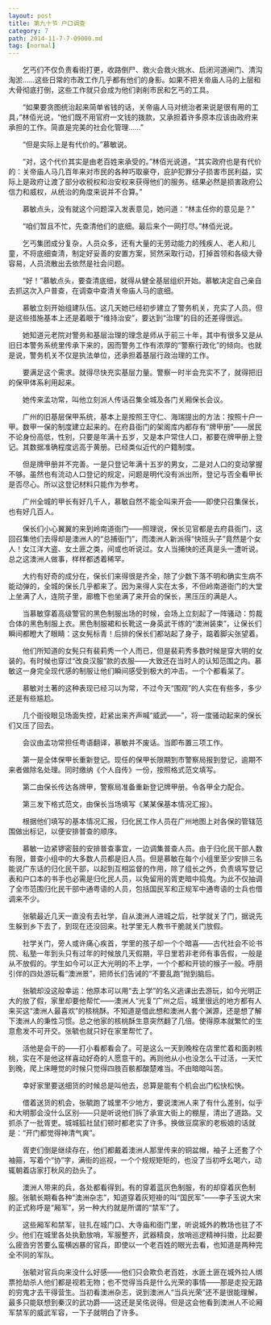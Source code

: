 ```yaml
---
layout: post
title: 第九十节 户口调查
category: 7
path: 2014-11-7-7-09000.md
tag: [normal]
---
```


　　乞丐们不仅负责看街打更，收路倒尸、救火会救火挑水、启闭河道闸门、清沟淘淤……这些日常的市政工作几乎都有他们的身影。如果不把关帝庙人马的上层和大骨彻底打倒，这些工作就只会成为他们剥削市民和乞丐的工具。

　　“如果要贪图统治起来简单省钱的话，关帝庙人马对统治者来说是很有用的工具，”林佰光说，“他们既不用官府一文钱的拨款，又承担着许多原本应该由政府来承担的工作。简直是完美的社会化管理……”

　　“但是实际上是有代价的。”慕敏说。

　　“对，这个代价其实是由老百姓来承受的。”林佰光说道，“其实政府也是有代价的：关帝庙人马几百年来对市民的各种巧取豪夺，庇护犯罪分子损害市民利益，实际上是政府让渡了部分收税权和治安权来获得他们的服务。结果必然是损害政府公信力和威权，从统治的角度来说并不合算。”

　　慕敏点头，没有就这个问题深入发表意见，她问道：“林主任你的意见是？”

　　“咱们暂且不忙，先查清他们的底细。最后来个一网打尽。”林佰光说。

　　乞丐集团成分复杂，人员众多，还有大量的无劳动能力的残疾人、老人和儿童，不将底细查清，制定好妥善的安置方案，贸然采取行动，打掉首领和各级大骨容易，人员流散出去依然是社会问题。

　　“好！”慕敏点头，要查清底细，就得从健全基层组织开始。慕敏决定自己亲自去抓这次入户普查，在调查中查清关帝庙人马的底细。

　　慕敏立刻开始组建队伍。这几天她已经初步建立了警务机关，充实了人员。但是这些措施基本上还是着眼于“维持治安”，要达到“治理”的目的还差得很远。

　　她知道元老院对警务和基层治理的理念是师从于前三十年，其中有很多又是从旧日本警务系统里传承下来的，因而警务工作有浓厚的“警察行政化”的倾向。也就是说，警务机关不仅是执法单位，还承担着基层行政治理的工作。

　　要满足这个需求。就得尽快充实基层力量。警察一时半会充实不了，就得把旧的保甲体系利用起来。

　　她传来孟功常，叫他立刻派人传话召集全城及各门关厢保长会议。

　　广州的旧基层保甲系统，基本上是按照王守仁、海瑞提出的方法：按照十户一甲。数甲一保的制度建立起来的。在府县衙门的架阁库内都存有“牌甲册”——居民不论身份高低，性别，只要是年满十五岁，又是本户常住人口，都要在牌甲册上登记。其数据准确程度远高于黄册。已经类似近代的户籍制度。

　　但是牌甲册并不完善。一是只登记年满十五岁的男女，二是对人口的变动掌握不够。虽然也有流动人口登记的规定，问题是明代没有派出所，登记与否全看甲长是否尽心。所以这登记材料只能作为参考。

　　广州全城的甲长有好几千人，慕敏自然不能全叫来开会——即使只召集保长，也有好几百人。

　　保长们小心翼翼的来到岭南道衙门——照理说，保长见官都是去府县衙门，这回召集他们去得却是澳洲人的“总捕衙门”，而澳洲人新派得“快班头子”竟然是个女人！女江洋大盗、女土匪之类，间或也听说过。女人当捕快的还真是头一遭听说。总之这澳洲人做事，样样都透着稀罕。

　　大约有好奇的成分在，保长们来得很是齐全，除了少数下落不明和确实生病不能动弹的，全城的保长几乎都来了。因为来得人实在太多，不但岭南道衙门的大堂上坐满了人，连院子里，廊檐下也坐满了来开会的保长，黑压压的满是人。

　　当慕敏穿着高级警官的黑色制服出场的时候，会场上立刻起了一阵骚动：剪裁合体的黑色制服上衣。黑色制服裙和长靴这一身英武干练的“澳洲装束”，让保长们瞬间都瞪大了眼睛：这女髡标青！后排的保长们都站起了身子，踮着脚尖张望着。

　　他们所知道的女髡只有裴莉秀一个人而已，但是裴莉秀多数时候是穿大明的女装的。有时候也穿过“改良汉服”款的衣服——大致还在当时人的认知范围之内。慕敏这一身完全现代感的制服让他们瞬间感受到极大的冲击。一个个都看呆了。

　　慕敏对土著的这种表现已经习以为常，不过今天“围观”的人实在有些多，多少还是有些尴尬。

　　几个衙役眼见场面失控，赶紧出来齐声喊“威武——”，将一度骚动起来的保长们又压了回去。

　　会议由孟功常担任粤语翻译，慕敏并不废话。当即布置三项工作。

　　第一是全体保甲长重新登记。现任的保甲长限期到市警察局报到登记，逾期不来者做除名处理。同时缴纳《个人自传》一份，按照格式范文填写。

　　第二由保长传达各牌甲，警察局准备重新登记牌甲册。令各甲全力配合。

　　第三发下格式范文，由保长当场填写《某某保基本情况汇报》。

　　根据他们填写的基本情况汇报，归化民工作人员在广州地图上对各保的管辖范围做出标记，以便安排普查的顺序。

　　慕敏一边紧锣密鼓的安排普查事宜，一边调集普查人员。由于归化民干部人数有限，普查小组中的大多数人员都是旧人员。但是慕敏在每个小组里至少安排三名能说广东话的归化民干部，以起到互相监督的作用，除了组长之外，负责填写登记表和户口本的书手也必需是归化民人员，以免留用的胥吏暗中捣鬼。为此不仅抽调了全市范围归化民干部中通粤语的人员，包括国民军和正规军中通粤语的士兵也借调来不少。

　　张毓最近几天一直没有去社学，自从澳洲人进城之后，社学就关了门，据说先生躲到乡下去了，到现在还没回来。社学里无人教书干脆就关门放假。

　　社学关门，旁人或许痛心疾首，学里的孩子却一个个暗喜——古代社会不论书院、私塾一年到头只有过年的时候放几天假期，平日里若非老师有事告假，一般是从不放假的。学生如今可以正大光明的不上学，一个个都和开锁的猴子一般。呼朋引伴的四处游玩看“澳洲景”，把师长们告诫的“不要乱跑”抛到脑后。

　　张毓却没这般幸运：他原本可以用“去上学”的名义逃课出去游玩，如今光明正大的放了假，家里却要他帮忙——澳洲人“光复”广州之后，城里很远的地方都有人来买这“澳洲人最喜欢”的核桃酥。不知道是借此想和澳洲人套个渊源，还是想了解下澳洲人的秉性习惯。总之他家的核桃酥生意突然翻了几倍。使得原本就繁忙的生意愈发不可开交。张毓也就只好在家里帮忙了。

　　活他是会干的——打小看都看会了。可是这么一天到晚栓在店里忙着和面剥核桃，实在不是他这样喜动好奇的人愿意干的。再则他从小也没怎么干过活，一天忙到晚，爬上床睡觉的时候只觉得四肢百骸都酸楚难当。不由暗暗叫苦。

　　幸好家里要送细货的时候总是叫他去，总算是能有个机会出门松快松快。

　　借着送货的机会，张毓跑了城里不少地方，要说澳洲人来了有什么差别，似乎和大明那会没什么区别——只是听说他们拆了承宣大街上的棚屋，清出了道路。又抓杀了一批胥吏。城城狐社鼠们顿时都老实了许多。换做豆腐家的老板娘的话就是：“开门都觉得神清气爽”。

　　胥吏们倒是继续存在，他们都戴着澳洲人那里传来的铜盆帽，袖子上还套了个袖箍，写着个“协”字，满街的巡视，一个个规规矩矩的，也没了当初呼幺喝六，动辄朝着店家打秋风的劲头了。

　　澳洲人带来的兵，各处都看得到。有的穿着蓝灰色制服，有的却穿着灰色制服。张毓长期看各种“澳洲杂志”，知道穿着灰短褂的叫“国民军”——李子玉说大宋的正式称呼是“厢军”，另一种大约就是所谓的“禁军”了。

　　这些厢军和禁军，驻扎在城门口、大寺庙和衙门里，听说城外的教场也驻了不少。他们在城里各处执勤放哨，军服整齐，武器精良，放哨巡逻精神抖擞，比起要么疲沓穷苦要么蛮横凶暴的官兵，即使以一个老百姓的眼光去看，也知道是两种完全不同的军队。

　　张毓对官兵向来没什么好感——他们只会欺负老百姓，水匪土匪在城外拉人绑票抢劫杀人他们都是视若无物；也不觉得当兵是什么光荣的事情——那是走投无路的穷鬼才去干得营生。当初看澳洲杂志，说到澳洲人“当兵光荣”还不是很能理解，最多只能联想到秦汉的武功爵——这还是吴佲说得。但是这会他看到澳洲人不论厢军禁军的威武军容，一下子就明白了许多。
